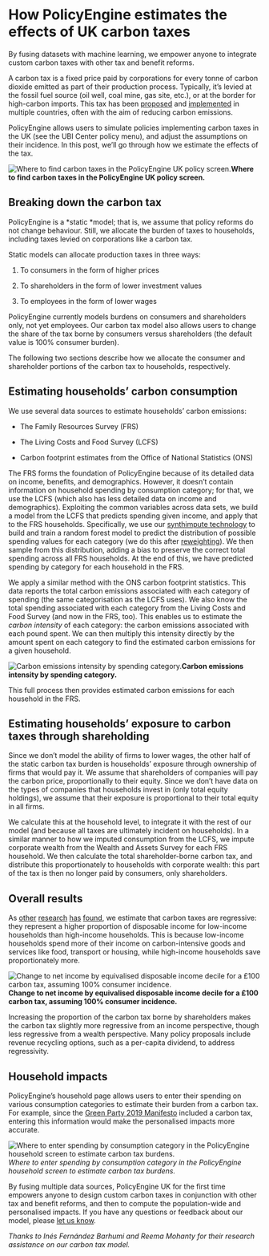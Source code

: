
# How PolicyEngine estimates the effects of UK carbon taxes

By fusing datasets with machine learning, we empower anyone to integrate custom carbon taxes with other tax and benefit reforms.

A carbon tax is a fixed price paid by corporations for every tonne of carbon dioxide emitted as part of their production process. Typically, it’s levied at the fossil fuel source (oil well, coal mine, gas site, etc.), or at the border for high-carbon imports. This tax has been [proposed](https://www.bloomberg.com/news/articles/2021-11-06/white-house-backed-carbon-tax-in-sight-for-biden-s-climate-bill) and [implemented](https://taxfoundation.org/carbon-taxes-in-europe-2021/) in multiple countries, often with the aim of reducing carbon emissions.

PolicyEngine allows users to simulate policies implementing carbon taxes in the UK (see the UBI Center policy menu), and adjust the assumptions on their incidence. In this post, we’ll go through how we estimate the effects of the tax.

![*Where to find carbon taxes in the PolicyEngine UK policy screen.*](https://cdn-images-1.medium.com/max/3200/0*mqJzs0Oc0Q53LaRM)**Where to find carbon taxes in the PolicyEngine UK policy screen.**

## Breaking down the carbon tax

PolicyEngine is a *static *model; that is, we assume that policy reforms do not change behaviour. Still, we allocate the burden of taxes to households, including taxes levied on corporations like a carbon tax.

Static models can allocate production taxes in three ways:

1. To consumers in the form of higher prices

1. To shareholders in the form of lower investment values

1. To employees in the form of lower wages

PolicyEngine currently models burdens on consumers and shareholders only, not yet employees. Our carbon tax model also allows users to change the share of the tax borne by consumers versus shareholders (the default value is 100% consumer burden).

The following two sections describe how we allocate the consumer and shareholder portions of the carbon tax to households, respectively.

## Estimating households’ carbon consumption

We use several data sources to estimate households’ carbon emissions:

* The Family Resources Survey (FRS)

* The Living Costs and Food Survey (LCFS)

* Carbon footprint estimates from the Office of National Statistics (ONS)

The FRS forms the foundation of PolicyEngine because of its detailed data on income, benefits, and demographics. However, it doesn’t contain information on household spending by consumption category; for that, we use the LCFS (which also has less detailed data on income and demographics). Exploiting the common variables across data sets, we build a model from the LCFS that predicts spending given income, and apply that to the FRS households. Specifically, we use our [synthimpute technology](http://github.com/policyengine/synthimpute) to build and train a random forest model to predict the distribution of possible spending values for each category (we do this after [reweighting](https://blog.policyengine.org/how-machine-learning-tools-make-policyengine-more-accurate-17af859cdd97)). We then sample from this distribution, adding a bias to preserve the correct total spending across all FRS households. At the end of this, we have predicted spending by category for each household in the FRS.

We apply a similar method with the ONS carbon footprint statistics. This data reports the total carbon emissions associated with each category of spending (the same categorisation as the LCFS uses). We also know the total spending associated with each category from the Living Costs and Food Survey (and now in the FRS, too). This enables us to estimate the *carbon intensity* of each category: the carbon emissions associated with each pound spent. We can then multiply this intensity directly by the amount spent on each category to find the estimated carbon emissions for a given household.

![*Carbon emissions intensity by spending category.*](https://cdn-images-1.medium.com/max/2000/0*GBk5kkc5LsEaYZuf)**Carbon emissions intensity by spending category.**

This full process then provides estimated carbon emissions for each household in the FRS.

## Estimating households’ exposure to carbon taxes through shareholding

Since we don’t model the ability of firms to lower wages, the other half of the static carbon tax burden is households’ exposure through ownership of firms that would pay it. We assume that shareholders of companies will pay the carbon price, proportionally to their equity. Since we don’t have data on the types of companies that households invest in (only total equity holdings), we assume that their exposure is proportional to their total equity in all firms.

We calculate this at the household level, to integrate it with the rest of our model (and because all taxes are ultimately incident on households). In a similar manner to how we imputed consumption from the LCFS, we impute corporate wealth from the Wealth and Assets Survey for each FRS household. We then calculate the total shareholder-borne carbon tax, and distribute this proportionately to households with corporate wealth: this part of the tax is then no longer paid by consumers, only shareholders.

## Overall results

As [other](https://www.lse.ac.uk/granthaminstitute/publication/distributional-impacts-of-a-carbon-tax-in-the-uk/) [research](https://www.nber.org/papers/w15239) [has](https://ifs.org.uk/publications/15817) [found](https://www.elibrary.imf.org/view/books/071/21375-9781138825369-en/ch006.xml), we estimate that carbon taxes are regressive: they represent a higher proportion of disposable income for low-income households than high-income households. This is because low-income households spend more of their income on carbon-intensive goods and services like food, transport or housing, while high-income households save proportionately more.

![*Change to net income by equivalised disposable income decile for a £100 carbon tax, assuming 100% consumer incidence.*](https://cdn-images-1.medium.com/max/2334/0*WqMXO8DRE955C9Wn)**Change to net income by equivalised disposable income decile for a £100 carbon tax, assuming 100% consumer incidence.**

Increasing the proportion of the carbon tax borne by shareholders makes the carbon tax slightly more regressive from an income perspective, though less regressive from a wealth perspective. Many policy proposals include revenue recycling options, such as a per-capita dividend, to address regressivity.

## Household impacts

PolicyEngine’s household page allows users to enter their spending on various consumption categories to estimate their burden from a carbon tax. For example, since the [Green Party 2019 Manifesto](https://blog.policyengine.org/the-green-party-manifesto-at-policyfest-ee05a2d3b06d) included a carbon tax, entering this information would make the personalised impacts more accurate.

![Where to enter spending by consumption category in the PolicyEngine household screen to estimate carbon tax burdens.](https://cdn-images-1.medium.com/max/5792/1*4RxCk4AAFIEE8iIjkW7SDQ.png)*Where to enter spending by consumption category in the PolicyEngine household screen to estimate carbon tax burdens.*

By fusing multiple data sources, PolicyEngine UK for the first time empowers anyone to design custom carbon taxes in conjunction with other tax and benefit reforms, and then to compute the population-wide and personalised impacts. If you have any questions or feedback about our model, please [let us know](mailto:contact@policyengine.org).

*Thanks to ​​Inés Fernández Barhumi and Reema Mohanty for their research assistance on our carbon tax model.*
